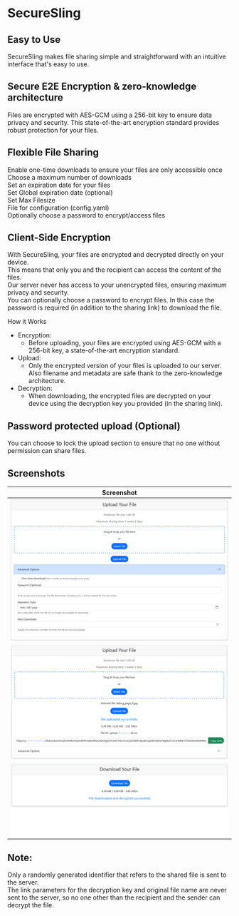 # SecureSling
## Easy to Use

SecureSling makes file sharing simple and straightforward with an intuitive interface that's easy to use.  
  
## Secure E2E Encryption & zero-knowledge architecture
  
Files are encrypted with AES-GCM using a 256-bit key to ensure data privacy and security. This state-of-the-art encryption standard provides robust protection for your files.
  
## Flexible File Sharing
Enable one-time downloads to ensure your files are only accessible once  
Choose a maximum number of downloads  
Set an expiration date for your files  
Set Global expiration date (optional)  
Set Max Filesize  
File for configuration (config.yaml)  
Optionally choose a password to encrypt/access files 

## Client-Side Encryption

With SecureSling, your files are encrypted and decrypted directly on your device.  
This means that only you and the recipient can access the content of the files.  
Our server never has access to your unencrypted files, ensuring maximum privacy and security.  
You can optionally choose a password to encrypt files. In this case the password is required (in addition to the sharing link) to download the file.  

How it Works

- Encryption:
  - Before uploading, your files are encrypted using AES-GCM with a 256-bit key, a state-of-the-art encryption standard.
- Upload:
  - Only the encrypted version of your files is uploaded to our server. Also filename and metadata are safe thank to the zero-knowledge architecture.
- Decryption:
  - When downloading, the encrypted files are decrypted on your device using the decryption key you provided (in the sharing link).

## Password protected upload (Optional)
You can choose to lock the upload section to ensure that no one without permission can share files.   

## Screenshots

| Screenshot |
| --- |
| ![Upload](Screenshot/Upload.png) | 
| ![File_Uploaded](Screenshot/File_Uploaded.png) | 
| ![File_Downloaded](Screenshot/File_Downloaded.png) | 

## Note:
Only a randomly generated identifier that refers to the shared file is sent to the server.  
The link parameters for the decryption key and original file name are never sent to the server, so no one other than the recipient and the sender can decrypt the file.  
